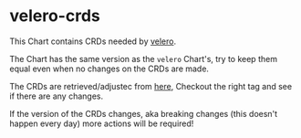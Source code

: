 # velero-crds

This Chart contains CRDs needed by [velero](https://github.com/vmware-tanzu/velero).

The Chart has the same version as the `velero` Chart's, try to keep them equal even when no changes on the CRDs are made.

The CRDs are retrieved/adjustec from [here](https://github.com/vmware-tanzu/helm-charts/tree/main/charts/velero/crds), Checkout the right tag and see if there are any changes.

If the version of the CRDs changes, aka breaking changes (this doesn't happen every day) more actions will be required!
